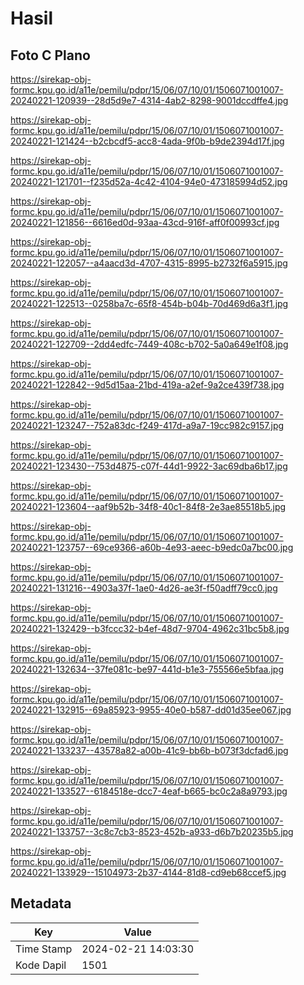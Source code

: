 # Hasil

## Foto C Plano

https://sirekap-obj-formc.kpu.go.id/a11e/pemilu/pdpr/15/06/07/10/01/1506071001007-20240221-120939--28d5d9e7-4314-4ab2-8298-9001dccdffe4.jpg

https://sirekap-obj-formc.kpu.go.id/a11e/pemilu/pdpr/15/06/07/10/01/1506071001007-20240221-121424--b2cbcdf5-acc8-4ada-9f0b-b9de2394d17f.jpg

https://sirekap-obj-formc.kpu.go.id/a11e/pemilu/pdpr/15/06/07/10/01/1506071001007-20240221-121701--f235d52a-4c42-4104-94e0-473185994d52.jpg

https://sirekap-obj-formc.kpu.go.id/a11e/pemilu/pdpr/15/06/07/10/01/1506071001007-20240221-121856--6616ed0d-93aa-43cd-916f-aff0f00993cf.jpg

https://sirekap-obj-formc.kpu.go.id/a11e/pemilu/pdpr/15/06/07/10/01/1506071001007-20240221-122057--a4aacd3d-4707-4315-8995-b2732f6a5915.jpg

https://sirekap-obj-formc.kpu.go.id/a11e/pemilu/pdpr/15/06/07/10/01/1506071001007-20240221-122513--0258ba7c-65f8-454b-b04b-70d469d6a3f1.jpg

https://sirekap-obj-formc.kpu.go.id/a11e/pemilu/pdpr/15/06/07/10/01/1506071001007-20240221-122709--2dd4edfc-7449-408c-b702-5a0a649e1f08.jpg

https://sirekap-obj-formc.kpu.go.id/a11e/pemilu/pdpr/15/06/07/10/01/1506071001007-20240221-122842--9d5d15aa-21bd-419a-a2ef-9a2ce439f738.jpg

https://sirekap-obj-formc.kpu.go.id/a11e/pemilu/pdpr/15/06/07/10/01/1506071001007-20240221-123247--752a83dc-f249-417d-a9a7-19cc982c9157.jpg

https://sirekap-obj-formc.kpu.go.id/a11e/pemilu/pdpr/15/06/07/10/01/1506071001007-20240221-123430--753d4875-c07f-44d1-9922-3ac69dba6b17.jpg

https://sirekap-obj-formc.kpu.go.id/a11e/pemilu/pdpr/15/06/07/10/01/1506071001007-20240221-123604--aaf9b52b-34f8-40c1-84f8-2e3ae85518b5.jpg

https://sirekap-obj-formc.kpu.go.id/a11e/pemilu/pdpr/15/06/07/10/01/1506071001007-20240221-123757--69ce9366-a60b-4e93-aeec-b9edc0a7bc00.jpg

https://sirekap-obj-formc.kpu.go.id/a11e/pemilu/pdpr/15/06/07/10/01/1506071001007-20240221-131216--4903a37f-1ae0-4d26-ae3f-f50adff79cc0.jpg

https://sirekap-obj-formc.kpu.go.id/a11e/pemilu/pdpr/15/06/07/10/01/1506071001007-20240221-132429--b3fccc32-b4ef-48d7-9704-4962c31bc5b8.jpg

https://sirekap-obj-formc.kpu.go.id/a11e/pemilu/pdpr/15/06/07/10/01/1506071001007-20240221-132634--37fe081c-be97-441d-b1e3-755566e5bfaa.jpg

https://sirekap-obj-formc.kpu.go.id/a11e/pemilu/pdpr/15/06/07/10/01/1506071001007-20240221-132915--69a85923-9955-40e0-b587-dd01d35ee067.jpg

https://sirekap-obj-formc.kpu.go.id/a11e/pemilu/pdpr/15/06/07/10/01/1506071001007-20240221-133237--43578a82-a00b-41c9-bb6b-b073f3dcfad6.jpg

https://sirekap-obj-formc.kpu.go.id/a11e/pemilu/pdpr/15/06/07/10/01/1506071001007-20240221-133527--6184518e-dcc7-4eaf-b665-bc0c2a8a9793.jpg

https://sirekap-obj-formc.kpu.go.id/a11e/pemilu/pdpr/15/06/07/10/01/1506071001007-20240221-133757--3c8c7cb3-8523-452b-a933-d6b7b20235b5.jpg

https://sirekap-obj-formc.kpu.go.id/a11e/pemilu/pdpr/15/06/07/10/01/1506071001007-20240221-133929--15104973-2b37-4144-81d8-cd9eb68ccef5.jpg


## Metadata

| Key        | Value               |
| ---------- | ------------------- |
| Time Stamp | 2024-02-21 14:03:30 |
| Kode Dapil | 1501                |



